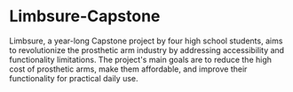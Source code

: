 # Limbsure-Capstone
Limbsure, a year-long Capstone project by four high school students, aims to revolutionize the prosthetic arm industry by addressing accessibility and functionality limitations.
The project's main goals are to reduce the high cost of prosthetic arms, make them affordable, and improve their functionality for practical daily use.
